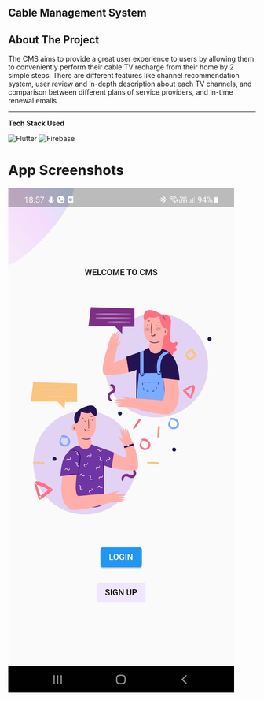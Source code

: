 ## Cable Management System


<!-- ABOUT THE PROJECT -->
## About The Project


The CMS aims to provide a great user experience to users by allowing them to conveniently 
perform their cable TV recharge from their home by 2 simple steps. There are different 
features like channel recommendation system, user review and in-depth description about 
each TV channels, and comparison between different plans of service providers, and in-time 
renewal emails

<hr>

**Tech Stack Used** 


![Flutter](https://img.shields.io/badge/-Flutter-000000?style=flat&logo=flutter)
![Firebase](https://img.shields.io/badge/-Firebase-000000?style=flat&logo=firebase)


# App Screenshots

![Output 1](output/821f54f2-1bae-4a90-add4-5c5ac9c82d13.jpg)
